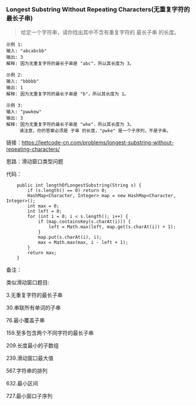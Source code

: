 ### Longest Substring Without Repeating Characters(无重复字符的最长子串)

> 给定一个字符串，请你找出其中不含有重复字符的 最长子串 的长度。
  
```
示例 1:
输入: "abcabcbb"
输出: 3 
解释: 因为无重复字符的最长子串是 "abc"，所以其长度为 3。

示例 2:
输入: "bbbbb"
输出: 1
解释: 因为无重复字符的最长子串是 "b"，所以其长度为 1。

示例 3:
输入: "pwwkew"
输出: 3
解释: 因为无重复字符的最长子串是 "wke"，所以其长度为 3。
     请注意，你的答案必须是 子串 的长度，"pwke" 是一个子序列，不是子串。
```

链接：https://leetcode-cn.com/problems/longest-substring-without-repeating-characters/

思路：滑动窗口类型问题

代码：
```
    public int lengthOfLongestSubstring(String s) {
        if (s.length() == 0) return 0;
        HashMap<Character, Integer> map = new HashMap<Character, Integer>();
        int max = 0;
        int left = 0;
        for (int i = 0; i < s.length(); i++) {
            if (map.containsKey(s.charAt(i))) {
                left = Math.max(left, map.get(s.charAt(i)) + 1);
            }
            map.put(s.charAt(i), i);
            max = Math.max(max, i - left + 1);
        }
        return max;
    }
```

备注：

类似滑动窗口题目:

3.无重复字符的最长子串

30.串联所有单词的子串

76.最小覆盖子串

159.至多包含两个不同字符的最长子串

209.长度最小的子数组

239.滑动窗口最大值

567.字符串的排列

632.最小区间

727.最小窗口子序列
